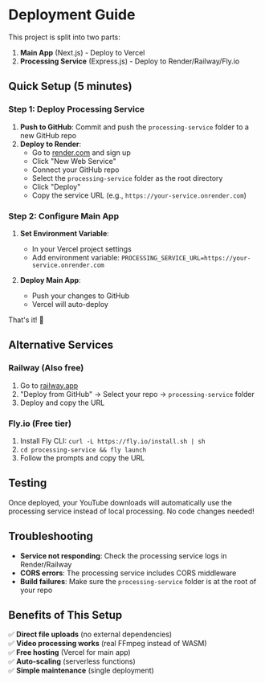 # Deployment Guide

This project is split into two parts:
1. **Main App** (Next.js) - Deploy to Vercel
2. **Processing Service** (Express.js) - Deploy to Render/Railway/Fly.io

## Quick Setup (5 minutes)

### Step 1: Deploy Processing Service

1. **Push to GitHub**: Commit and push the `processing-service` folder to a new GitHub repo
2. **Deploy to Render**:
   - Go to [render.com](https://render.com) and sign up
   - Click "New Web Service"
   - Connect your GitHub repo
   - Select the `processing-service` folder as the root directory
   - Click "Deploy"
   - Copy the service URL (e.g., `https://your-service.onrender.com`)

### Step 2: Configure Main App

1. **Set Environment Variable**:
   - In your Vercel project settings
   - Add environment variable: `PROCESSING_SERVICE_URL=https://your-service.onrender.com`

2. **Deploy Main App**:
   - Push your changes to GitHub
   - Vercel will auto-deploy

That's it! 🎉

## Alternative Services

### Railway (Also free)
1. Go to [railway.app](https://railway.app)
2. "Deploy from GitHub" → Select your repo → `processing-service` folder
3. Deploy and copy the URL

### Fly.io (Free tier)
1. Install Fly CLI: `curl -L https://fly.io/install.sh | sh`
2. `cd processing-service && fly launch`
3. Follow the prompts and copy the URL

## Testing

Once deployed, your YouTube downloads will automatically use the processing service instead of local processing. No code changes needed!

## Troubleshooting

- **Service not responding**: Check the processing service logs in Render/Railway
- **CORS errors**: The processing service includes CORS middleware
- **Build failures**: Make sure the `processing-service` folder is at the root of your repo

## Benefits of This Setup

✅ **Direct file uploads** (no external dependencies)  
✅ **Video processing works** (real FFmpeg instead of WASM)  
✅ **Free hosting** (Vercel for main app)  
✅ **Auto-scaling** (serverless functions)  
✅ **Simple maintenance** (single deployment)